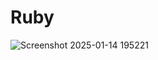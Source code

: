 # Ruby
![Screenshot 2025-01-14 195221](https://github.com/user-attachments/assets/9d8dbd0f-febf-42e6-bf31-9e255909b01a)
